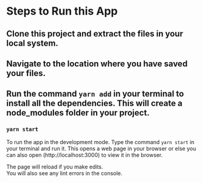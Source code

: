 # Steps to Run this App


## Clone this project and extract the files in your local system.
## Navigate to the location where you have saved your files.
## Run the command `yarn add` in your terminal to install all the dependencies. This will create a node_modules folder in your project.

### `yarn start`

To run the app in the development mode. Type the command `yarn start` in your terminal and run it.
This opens a web page in your browser or else you can also open (http://localhost:3000) to view it in the browser.

The page will reload if you make edits.\
You will also see any lint errors in the console.
